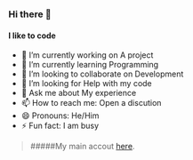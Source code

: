 ### Hi there 👋
#### I like to code
- 🔭 I’m currently working on A project
- 🌱 I’m currently learning Programming
- 👯 I’m looking to collaborate on Development
- 🤔 I’m looking for Help with my code
- 💬 Ask me about My experience 
- 📫 How to reach me: Open a discution
- 😄 Pronouns: He/Him
- ⚡ Fun fact: I am busy

>#####My main accout [here](https://menachemshkedi.github.io/data/aroary.html).
